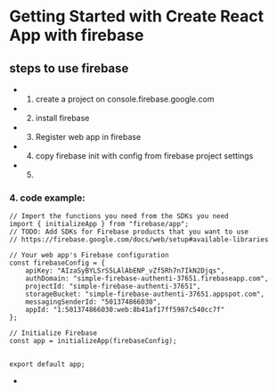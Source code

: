 # Getting Started with Create React App with firebase



 ## steps to use firebase
 * 1. create a project on console.firebase.google.com
 * 2. install firebase
 * 3. Register web app in firebase
 * 4. copy firebase init with config from firebase project settings
 * 5. 
    
 ###  4. code example: 

    // Import the functions you need from the SDKs you need
    import { initializeApp } from "firebase/app";
    // TODO: Add SDKs for Firebase products that you want to use
    // https://firebase.google.com/docs/web/setup#available-libraries

    // Your web app's Firebase configuration
    const firebaseConfig = {
        apiKey: "AIzaSyBYLSrS5LAlAbENP_vZf5Rh7n7IkN2Djqs",
        authDomain: "simple-firebase-authenti-37651.firebaseapp.com",
        projectId: "simple-firebase-authenti-37651",
        storageBucket: "simple-firebase-authenti-37651.appspot.com",
        messagingSenderId: "501374866030",
        appId: "1:501374866030:web:8b41af17ff5987c540cc7f"
    };

    // Initialize Firebase
    const app = initializeApp(firebaseConfig);


    export default app;


 * 
 